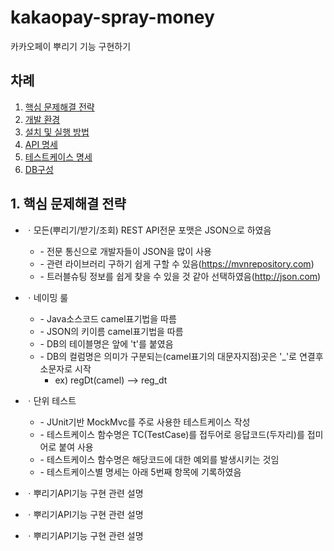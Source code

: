 # kakaopay-spray-money

카카오페이 뿌리기 기능 구현하기

## 차례
1. [핵심 문제해결 전략](#how-to-solve)
2. [개발 환경](#dev-env)
3. [설치 및 실행 방법](#how-to-install)
4. [API 명세](#api-spec)
5. [테스트케이스 명세](#testcase)
6. [DB구성](#db-schema)



<h2 id="how-to-solve">
    1. 핵심 문제해결 전략
</h2>

* ㆍ모든(뿌리기/받기/조회) REST API전문 포맷은 JSON으로 하였음 
    * \- 전문 통신으로 개발자들이 JSON을 많이 사용  
    * \- 관련 라이브러리 구하기 쉽게 구할 수 있음(https://mvnrepository.com)
    * \- 트러블슈팅 정보를 쉽게 찾을 수 있을 것 같아 선택하였음(http://json.com)
  
* ㆍ네이밍 룰  
    * \- Java소스코드 camel표기법을 따름
    * \- JSON의 키이름 camel표기법을 따름  
    * \- DB의 테이블명은 앞에 't'를 붙였음
    * \- DB의 컬럼명은 의미가 구분되는(camel표기의 대문자지점)곳은 '\_'로 연결후 소문자로 시작  
        * ex) regDt(camel) --> reg_dt
  
* ㆍ단위 테스트
    * \- JUnit기반 MockMvc를 주로 사용한 테스트케이스 작성
    * \- 테스트케이스 함수명은 TC(TestCase)를 접두어로 응답코드(두자리)를 접미어로 붙여 사용
    * \- 테스트케이스 함수명은 해당코드에 대한 예외를 발생시키는 것임
    * \- 테스트케이스별 명세는 아래 5번째 항목에 기록하였음

* ㆍ뿌리기API기능 구현 관련 설명  
* ㆍ뿌리기API기능 구현 관련 설명  
* ㆍ뿌리기API기능 구현 관련 설명  

